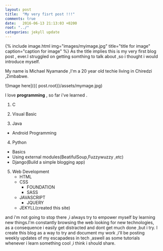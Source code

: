 ```yaml
---
layout: post
title:  "My very fisrt post !!!"
comments: true
date:   2016-06-13 21:13:03 +0200
root: "../"
categories: jekyll update
---
```

{% include image.html
            img="images/myimage.jpg"
            title="title for image"
            caption="caption for image" %}
As the title implies this is my very first blog post , ever.I struggled on getting somthing to talk about ,so i thought i would introduce myself.

My name is Michael Nyamande ,I'm a 20 year old techie living in Chiredzi ,Zimbabwe.

![Image here]({{ post.root}}/assets/mymage.jpg)

I love **programming** , so far i've learned .

1. C 

2. Visual Basic 

3. Java
  * Android Programming

4. Python
  * Basics
  * Using external modules(BeatifulSoup,Fuzzywuzzy ,etc)
  * Django(Build a simple blogging app)

5. Web Development
   * HTML
   * CSS
     * FOUNDATION
     * SASS
   * JAVASCRIPT
      * JQUERY
   * JEKYLL(created this site)


and i'm not going to stop there ,i always try to empower myself by learning new things.I'm constantly browsing the web looking for new technologies,
as a consequence i easily get distracted and dont get much done ,but i try. I create this blog as a way to try and document my work ,i'll be posting weekly updates 
of my escapadess in tech ,aswell as some tutorials whenever i learn something cool ,i think i should share.


